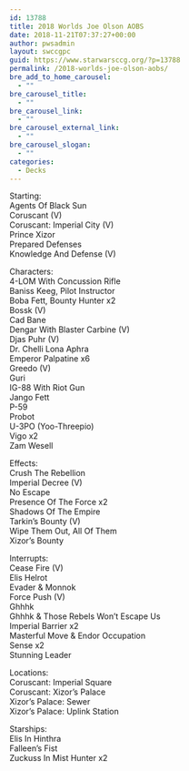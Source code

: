 ```yaml
---
id: 13788
title: 2018 Worlds Joe Olson AOBS
date: 2018-11-21T07:37:27+00:00
author: pwsadmin
layout: swccgpc
guid: https://www.starwarsccg.org/?p=13788
permalink: /2018-worlds-joe-olson-aobs/
bre_add_to_home_carousel:
  - ""
bre_carousel_title:
  - ""
bre_carousel_link:
  - ""
bre_carousel_external_link:
  - ""
bre_carousel_slogan:
  - ""
categories:
  - Decks
---
```

Starting:  
Agents Of Black Sun  
Coruscant (V)  
Coruscant: Imperial City (V)  
Prince Xizor  
Prepared Defenses  
Knowledge And Defense (V)

Characters:  
4-LOM With Concussion Rifle  
Baniss Keeg, Pilot Instructor  
Boba Fett, Bounty Hunter x2  
Bossk (V)  
Cad Bane  
Dengar With Blaster Carbine (V)  
Djas Puhr (V)  
Dr. Chelli Lona Aphra  
Emperor Palpatine x6  
Greedo (V)  
Guri  
IG-88 With Riot Gun  
Jango Fett  
P-59  
Probot  
U-3PO (Yoo-Threepio)  
Vigo x2  
Zam Wesell

Effects:  
Crush The Rebellion  
Imperial Decree (V)  
No Escape  
Presence Of The Force x2  
Shadows Of The Empire  
Tarkin&#8217;s Bounty (V)  
Wipe Them Out, All Of Them  
Xizor&#8217;s Bounty

Interrupts:  
Cease Fire (V)  
Elis Helrot  
Evader & Monnok  
Force Push (V)  
Ghhhk  
Ghhhk & Those Rebels Won&#8217;t Escape Us  
Imperial Barrier x2  
Masterful Move & Endor Occupation  
Sense x2  
Stunning Leader

Locations:  
Coruscant: Imperial Square  
Coruscant: Xizor&#8217;s Palace  
Xizor&#8217;s Palace: Sewer  
Xizor&#8217;s Palace: Uplink Station

Starships:  
Elis In Hinthra  
Falleen&#8217;s Fist  
Zuckuss In Mist Hunter x2